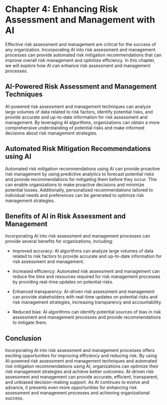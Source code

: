 Chapter 4: Enhancing Risk Assessment and Management with AI
===========================================================

Effective risk assessment and management are critical for the success of any organization. Incorporating AI into risk assessment and management processes can provide automated risk mitigation recommendations that can improve overall risk management and optimize efficiency. In this chapter, we will explore how AI can enhance risk assessment and management processes.

AI-Powered Risk Assessment and Management Techniques
----------------------------------------------------

AI-powered risk assessment and management techniques can analyze large volumes of data related to risk factors, identify potential risks, and provide accurate and up-to-date information for risk assessment and management. By leveraging AI algorithms, organizations can obtain a more comprehensive understanding of potential risks and make informed decisions about risk management strategies.

Automated Risk Mitigation Recommendations using AI
--------------------------------------------------

Automated risk mitigation recommendations using AI can provide proactive risk management by using predictive analytics to forecast potential risks and provide recommendations for mitigating them before they occur. This can enable organizations to make proactive decisions and minimize potential losses. Additionally, personalized recommendations tailored to individual needs and preferences can be generated to optimize risk management strategies.

Benefits of AI in Risk Assessment and Management
------------------------------------------------

Incorporating AI into risk assessment and management processes can provide several benefits for organizations, including:

* Improved accuracy: AI algorithms can analyze large volumes of data related to risk factors to provide accurate and up-to-date information for risk assessment and management.

* Increased efficiency: Automated risk assessment and management can reduce the time and resources required for risk management processes by providing real-time updates on potential risks.

* Enhanced transparency: AI-driven risk assessment and management can provide stakeholders with real-time updates on potential risks and risk management strategies, increasing transparency and accountability.

* Reduced bias: AI algorithms can identify potential sources of bias in risk assessment and management processes and provide recommendations to mitigate them.

Conclusion
----------

Incorporating AI into risk assessment and management processes offers exciting opportunities for improving efficiency and reducing risk. By using AI-powered risk assessment and management techniques and automated risk mitigation recommendations using AI, organizations can optimize their risk management strategies and achieve better outcomes. AI-driven risk assessment and management can provide accurate, efficient, transparent, and unbiased decision-making support. As AI continues to evolve and advance, it presents even more opportunities for enhancing risk assessment and management processes and achieving organizational success.
